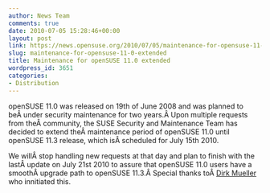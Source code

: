 ```yaml
---
author: News Team
comments: true
date: 2010-07-05 15:28:46+00:00
layout: post
link: https://news.opensuse.org/2010/07/05/maintenance-for-opensuse-11-0-extended/
slug: maintenance-for-opensuse-11-0-extended
title: Maintenance for openSUSE 11.0 extended
wordpress_id: 3651
categories:
- Distribution
---
```


openSUSE 11.0 was released on 19th of June 2008 and was planned to beÂ under security maintenance for two years.Â Upon multiple requests from theÂ community, the SUSE Security and Maintenance Team has decided to extend theÂ maintenance period of openSUSE 11.0 until openSUSE 11.3 release, which isÂ scheduled for July 15th 2010.




We willÂ stop handling new requests at that day and plan to finish with the lastÂ update on July 21st 2010 to assure that openSUSE 11.0 users have a smoothÂ upgrade path to openSUSE 11.3.Â Special thanks toÂ [Dirk Mueller](http://en.opensuse.org/User:Dirkmueller) who innitiated this.
